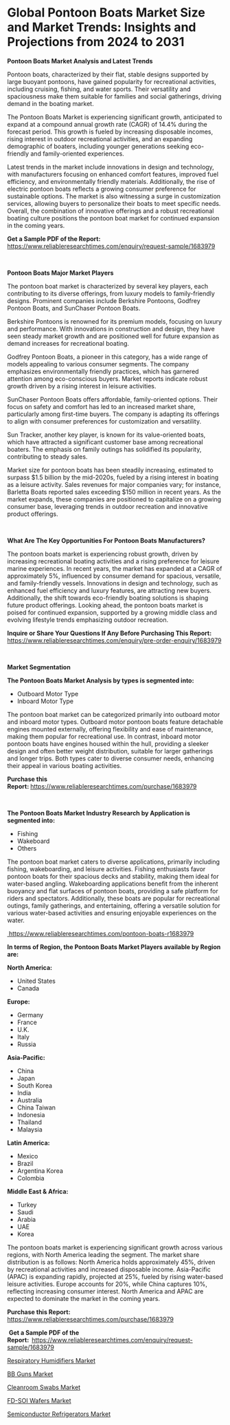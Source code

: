 <p><h1>Global Pontoon Boats Market Size and Market Trends: Insights and Projections from 2024 to 2031</h1></p><p><strong>Pontoon Boats Market Analysis and Latest Trends</strong></p>
<p><p>Pontoon boats, characterized by their flat, stable designs supported by large buoyant pontoons, have gained popularity for recreational activities, including cruising, fishing, and water sports. Their versatility and spaciousness make them suitable for families and social gatherings, driving demand in the boating market.</p><p>The Pontoon Boats Market is experiencing significant growth, anticipated to expand at a compound annual growth rate (CAGR) of 14.4% during the forecast period. This growth is fueled by increasing disposable incomes, rising interest in outdoor recreational activities, and an expanding demographic of boaters, including younger generations seeking eco-friendly and family-oriented experiences.</p><p>Latest trends in the market include innovations in design and technology, with manufacturers focusing on enhanced comfort features, improved fuel efficiency, and environmentally friendly materials. Additionally, the rise of electric pontoon boats reflects a growing consumer preference for sustainable options. The market is also witnessing a surge in customization services, allowing buyers to personalize their boats to meet specific needs. Overall, the combination of innovative offerings and a robust recreational boating culture positions the pontoon boat market for continued expansion in the coming years.</p></p>
<p><strong>Get a Sample PDF of the Report:&nbsp;</strong> <a href="https://www.reliableresearchtimes.com/enquiry/request-sample/1683979?utm_campaign=1572&utm_medium=2&utm_source=Github&utm_content=ia&utm_term=15102024&utm_id=pontoon-boats">https://www.reliableresearchtimes.com/enquiry/request-sample/1683979</a></p>
<p>&nbsp;</p>
<p><strong>Pontoon Boats Major Market Players</strong></p>
<p><p>The pontoon boat market is characterized by several key players, each contributing to its diverse offerings, from luxury models to family-friendly designs. Prominent companies include Berkshire Pontoons, Godfrey Pontoon Boats, and SunChaser Pontoon Boats. </p><p>Berkshire Pontoons is renowned for its premium models, focusing on luxury and performance. With innovations in construction and design, they have seen steady market growth and are positioned well for future expansion as demand increases for recreational boating.</p><p>Godfrey Pontoon Boats, a pioneer in this category, has a wide range of models appealing to various consumer segments. The company emphasizes environmentally friendly practices, which has garnered attention among eco-conscious buyers. Market reports indicate robust growth driven by a rising interest in leisure activities.</p><p>SunChaser Pontoon Boats offers affordable, family-oriented options. Their focus on safety and comfort has led to an increased market share, particularly among first-time buyers. The company is adapting its offerings to align with consumer preferences for customization and versatility.</p><p>Sun Tracker, another key player, is known for its value-oriented boats, which have attracted a significant customer base among recreational boaters. The emphasis on family outings has solidified its popularity, contributing to steady sales.</p><p>Market size for pontoon boats has been steadily increasing, estimated to surpass $1.5 billion by the mid-2020s, fueled by a rising interest in boating as a leisure activity. Sales revenues for major companies vary; for instance, Barletta Boats reported sales exceeding $150 million in recent years. As the market expands, these companies are positioned to capitalize on a growing consumer base, leveraging trends in outdoor recreation and innovative product offerings.</p></p>
<p>&nbsp;</p>
<p><strong>What Are The Key Opportunities For Pontoon Boats Manufacturers?</strong></p>
<p><p>The pontoon boats market is experiencing robust growth, driven by increasing recreational boating activities and a rising preference for leisure marine experiences. In recent years, the market has expanded at a CAGR of approximately 5%, influenced by consumer demand for spacious, versatile, and family-friendly vessels. Innovations in design and technology, such as enhanced fuel efficiency and luxury features, are attracting new buyers. Additionally, the shift towards eco-friendly boating solutions is shaping future product offerings. Looking ahead, the pontoon boats market is poised for continued expansion, supported by a growing middle class and evolving lifestyle trends emphasizing outdoor recreation.</p></p>
<p><strong>Inquire or Share Your Questions If Any Before Purchasing This Report:</strong> <a href="https://www.reliableresearchtimes.com/enquiry/pre-order-enquiry/1683979?utm_campaign=1572&utm_medium=2&utm_source=Github&utm_content=ia&utm_term=15102024&utm_id=pontoon-boats">https://www.reliableresearchtimes.com/enquiry/pre-order-enquiry/1683979</a></p>
<p>&nbsp;</p>
<p><strong>Market Segmentation</strong></p>
<p><strong>The Pontoon Boats Market Analysis by types is segmented into:</strong></p>
<p><ul><li>Outboard Motor Type</li><li>Inboard Motor Type</li></ul></p>
<p><p>The pontoon boat market can be categorized primarily into outboard motor and inboard motor types. Outboard motor pontoon boats feature detachable engines mounted externally, offering flexibility and ease of maintenance, making them popular for recreational use. In contrast, inboard motor pontoon boats have engines housed within the hull, providing a sleeker design and often better weight distribution, suitable for larger gatherings and longer trips. Both types cater to diverse consumer needs, enhancing their appeal in various boating activities.</p></p>
<p><strong>Purchase this Report:&nbsp;</strong><a href="https://www.reliableresearchtimes.com/purchase/1683979?utm_campaign=1572&utm_medium=2&utm_source=Github&utm_content=ia&utm_term=15102024&utm_id=pontoon-boats">https://www.reliableresearchtimes.com/purchase/1683979</a></p>
<p>&nbsp;</p>
<p><strong>The Pontoon Boats Market Industry Research by Application is segmented into:</strong></p>
<p><ul><li>Fishing</li><li>Wakeboard</li><li>Others</li></ul></p>
<p><p>The pontoon boat market caters to diverse applications, primarily including fishing, wakeboarding, and leisure activities. Fishing enthusiasts favor pontoon boats for their spacious decks and stability, making them ideal for water-based angling. Wakeboarding applications benefit from the inherent buoyancy and flat surfaces of pontoon boats, providing a safe platform for riders and spectators. Additionally, these boats are popular for recreational outings, family gatherings, and entertaining, offering a versatile solution for various water-based activities and ensuring enjoyable experiences on the water.</p></p>
<p><a href="https://www.reliableresearchtimes.com/pontoon-boats-r1683979?utm_campaign=1572&utm_medium=2&utm_source=Github&utm_content=ia&utm_term=15102024&utm_id=pontoon-boats">&nbsp;https://www.reliableresearchtimes.com/pontoon-boats-r1683979</a></p>
<p><strong>In terms of Region, the Pontoon Boats Market Players available by Region are:</strong></p>
<p>
    <p> <strong> North America: </strong>
        <ul>
            <li>United States</li>
            <li>Canada</li>
        </ul>
        </p> 
    <p> <strong> Europe: </strong>
        <ul>
            <li>Germany</li>
            <li>France</li>
            <li>U.K.</li>
            <li>Italy</li>
            <li>Russia</li>
        </ul>
        </p> 
    <p> <strong> Asia-Pacific: </strong>
        <ul>
            <li>China</li>
            <li>Japan</li>
            <li>South Korea</li>
            <li>India</li>
            <li>Australia</li>
            <li>China Taiwan</li>
            <li>Indonesia</li>
            <li>Thailand</li>
            <li>Malaysia</li>
        </ul>
        </p> 
    <p> <strong> Latin America: </strong>
        <ul>
            <li>Mexico</li>
            <li>Brazil</li>
            <li>Argentina Korea</li>
            <li>Colombia</li>
        </ul>
        </p> 
    <p> <strong> Middle East & Africa: </strong>
        <ul>
            <li>Turkey</li>
            <li>Saudi</li>
            <li>Arabia</li>
            <li>UAE</li>
            <li>Korea</li>
        </ul>
    </p>
    </p>
<p><p>The pontoon boats market is experiencing significant growth across various regions, with North America leading the segment. The market share distribution is as follows: North America holds approximately 45%, driven by recreational activities and increased disposable income. Asia-Pacific (APAC) is expanding rapidly, projected at 25%, fueled by rising water-based leisure activities. Europe accounts for 20%, while China captures 10%, reflecting increasing consumer interest. North America and APAC are expected to dominate the market in the coming years.</p></p>
<p><strong>Purchase this Report: </strong><a href="https://www.reliableresearchtimes.com/purchase/1683979?utm_campaign=1572&utm_medium=2&utm_source=Github&utm_content=ia&utm_term=15102024&utm_id=pontoon-boats">https://www.reliableresearchtimes.com/purchase/1683979</a></p>
<p>&nbsp;<strong>Get a Sample PDF of the Report:&nbsp;&nbsp;</strong><a href="https://www.reliableresearchtimes.com/enquiry/request-sample/1683979?utm_campaign=1572&utm_medium=2&utm_source=Github&utm_content=ia&utm_term=15102024&utm_id=pontoon-boats">https://www.reliableresearchtimes.com/enquiry/request-sample/1683979</a></p>
<p><strong></strong></p>
<p><p><a href="https://www.linkedin.com/pulse/respiratory-humidifiers-market-trends-detailed-study-its-segmentation-u7t5f?trk=public_post_embed_feed-article-content&utm_campaign=1572&utm_medium=2&utm_source=Github&utm_content=ia&utm_term=15102024&utm_id=pontoon-boats">Respiratory Humidifiers Market</a></p><p><a href="https://www.linkedin.com/pulse/exploring-bb-guns-market-strategic-insights-growth-opportunities-dnt8f?trk=public_post_embed_feed-article-content&utm_campaign=1572&utm_medium=2&utm_source=Github&utm_content=ia&utm_term=15102024&utm_id=pontoon-boats">BB Guns Market</a></p><p><a href="https://github.com/mahnoor2003/Market-Research-Report-List-6/blob/main/cleanroom-swabs-market.md?utm_campaign=1572&utm_medium=2&utm_source=Github&utm_content=ia&utm_term=15102024&utm_id=pontoon-boats">Cleanroom Swabs Market</a></p><p><a href="https://www.linkedin.com/pulse/future-fd-soi-wafers-market-global-forecast-trends-2024-2031-jelif?trk=public_post_embed_feed-article-content&utm_campaign=1572&utm_medium=2&utm_source=Github&utm_content=ia&utm_term=15102024&utm_id=pontoon-boats">FD-SOI Wafers Market</a></p><p><a href="https://www.linkedin.com/pulse/semiconductor-refrigerators-sector-surge-10-growth-roadmap-qh91f?trk=public_post_embed_feed-article-content&utm_campaign=1572&utm_medium=2&utm_source=Github&utm_content=ia&utm_term=15102024&utm_id=pontoon-boats">Semiconductor Refrigerators Market</a></p></p>
